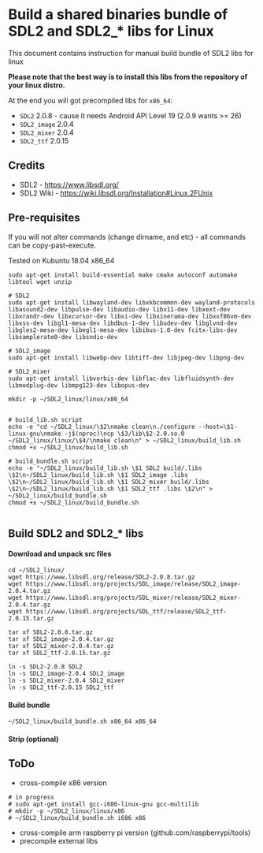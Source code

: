 # Build a shared binaries bundle of SDL2 and SDL2_* libs for Linux

This document contains instruction for manual build bundle of SDL2 libs for linux

**Please note that the best way is to install this libs from the repository of your linux distro.** 

At the end you will got precompiled libs for `x86_64`:
* `SDL2` 2.0.8 - cause it needs Android API Level 19 (2.0.9 wants >= 26)
* `SDL2_image` 2.0.4
* `SDL2_mixer` 2.0.4
* `SDL2_ttf` 2.0.15

## Credits

* SDL2 - https://www.libsdl.org/
* SDL2 Wiki - https://wiki.libsdl.org/Installation#Linux.2FUnix

## Pre-requisites

If you will not alter commands (change dirname, and etc) - all commands can be copy-past-execute. 

Tested on Kubuntu 18.04 x86_64

```
sudo apt-get install build-essential make cmake autoconf automake libtool wget unzip

# SDL2
sudo apt-get install libwayland-dev libxkbcommon-dev wayland-protocols libasound2-dev libpulse-dev libaudio-dev libx11-dev libxext-dev libxrandr-dev libxcursor-dev libxi-dev libxinerama-dev libxxf86vm-dev libxss-dev libgl1-mesa-dev libdbus-1-dev libudev-dev libglvnd-dev libgles2-mesa-dev libegl1-mesa-dev libibus-1.0-dev fcitx-libs-dev libsamplerate0-dev libsndio-dev

# SDL2_image
sudo apt-get install libwebp-dev libtiff-dev libjpeg-dev libpng-dev

# SDL2_mixer
sudo apt-get install libvorbis-dev libflac-dev libfluidsynth-dev libmodplug-dev libmpg123-dev libopus-dev 

mkdir -p ~/SDL2_linux/linux/x86_64


# build_lib.sh script
echo -e "cd ~/SDL2_linux/\$2\nmake clean\n./configure --host=\$1-linux-gnu\nmake -j$(nproc)\ncp \$3/lib\$2-2.0.so.0 ~/SDL2_linux/linux/\$4/\nmake clean\n" > ~/SDL2_linux/build_lib.sh
chmod +x ~/SDL2_linux/build_lib.sh

# build_bundle.sh script
echo -e "~/SDL2_linux/build_lib.sh \$1 SDL2 build/.libs \$2\n~/SDL2_linux/build_lib.sh \$1 SDL2_image .libs \$2\n~/SDL2_linux/build_lib.sh \$1 SDL2_mixer build/.libs \$2\n~/SDL2_linux/build_lib.sh \$1 SDL2_ttf .libs \$2\n" > ~/SDL2_linux/build_bundle.sh
chmod +x ~/SDL2_linux/build_bundle.sh


```

## Build SDL2 and SDL2_* libs 

#### Download and unpack src files
```
cd ~/SDL2_linux/
wget https://www.libsdl.org/release/SDL2-2.0.8.tar.gz
wget https://www.libsdl.org/projects/SDL_image/release/SDL2_image-2.0.4.tar.gz
wget https://www.libsdl.org/projects/SDL_mixer/release/SDL2_mixer-2.0.4.tar.gz
wget https://www.libsdl.org/projects/SDL_ttf/release/SDL2_ttf-2.0.15.tar.gz

tar xf SDL2-2.0.8.tar.gz
tar xf SDL2_image-2.0.4.tar.gz
tar xf SDL2_mixer-2.0.4.tar.gz
tar xf SDL2_ttf-2.0.15.tar.gz

ln -s SDL2-2.0.8 SDL2
ln -s SDL2_image-2.0.4 SDL2_image
ln -s SDL2_mixer-2.0.4 SDL2_mixer
ln -s SDL2_ttf-2.0.15 SDL2_ttf
```

#### Build bundle
```
~/SDL2_linux/build_bundle.sh x86_64 x86_64
```

#### Strip (optional)

## ToDo 
* cross-compile x86 version
```
# in progress
# sudo apt-get install gcc-i686-linux-gnu gcc-multilib 
# mkdir -p ~/SDL2_linux/linux/x86
# ~/SDL2_linux/build_bundle.sh i686 x86 
```
* cross-compile arm raspberry pi version (github.com/raspberrypi/tools)
* precompile external libs
